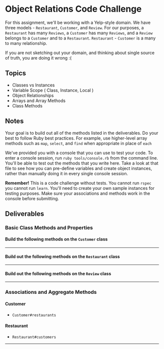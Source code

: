 # Object Relations Code Challenge

For this assignment, we'll be working with a Yelp-style domain. We have three models - `Restaurant`, `Customer`, and `Review`.
For our purposes, a `Restaurant` has many `Reviews`, a `Customer` has many `Reviews`, and a `Review` belongs to a `Customer` and to a `Restaurant`.
`Restaurant` - `Customer` is a many to many relationship.

If you are not sketching out your domain, and thinking about single source of truth,
you are doing it wrong :(

## Topics

- Classes vs Instances
- Variable Scope ( Class, Instance, Local )
- Object Relationships
- Arrays and Array Methods
- Class Methods

## Notes

Your goal is to build out all of the methods listed in the deliverables. Do your best to follow Ruby best practices. For example, use higher-level array methods such as `map`, `select`, and `find` when appropriate in place of `each`

We've provided you with a console that you can use to test your code. To enter a console session, run `ruby tools/console.rb` from the command line. You'll be able to test out the methods that you write here. Take a look at that file to see how you can pre-define variables and create object instances, rather than manually doing it in every single console session.

**Remember!** This is a code challenge without tests. You cannot run `rspec` you cannot run `learn`. You'll need to create your own sample instances for testing purposes. Make sure your associations and methods work in the console before submitting.

## Deliverables

### Basic Class Methods and Properties

#### Build the following methods on the `Customer` class

<!-- - `Customer.all`
  - should return **all** of the customer instances -->
<!-- - `Customer.find_by_name(name)`
  - given a string of a **full name**, returns the **first customer** whose full name matches -->
<!-- - `Customer.find_all_by_first_name(name)`
  - given a string of a first name, returns an **array** containing all customers with that first name -->
<!-- - `Customer.all_names`
  - should return an **array** of all of the customer full names -->

---

#### Build out the following methods on the `Restaurant` class

<!-- - `Restaurant.all`
  - returns an array of all restaurants -->
<!-- - `Restaurant.find_by_name(name)`
  - given a string of restaurant name, returns the first restaurant that matches -->

---

#### Build out the following methods on the `Review` class

<!-- - `Review.all`
  - returns all of the reviews -->
<!-- - `Review#customer`
  - returns the customer object for that given review
  - Once a review is created, I should not be able to change the author
- `Review#restaurant`
  - returns the restaurant object for that given review
  - Once a review is created, I should not be able to change the restaurant -->
<!-- - `Review#rating`
  - returns the star rating for a restaurant. This should be an integer from 1-5
- `Review#content`
  - returns the review content, as a string, for a particular review -->

---

### Associations and Aggregate Methods

#### Customer

<!-- - `Customer#add_review(restaurant, content, rating)`
  - given a **restaurant object**, some review content (as a string), and a star rating (as an integer), creates a new review and associates it with that customer and restaurant. -->
<!-- - `Customer#num_reviews`
  - Returns the total number of reviews that a customer has authored -->
- `Customer#restaurants`
  <!-- - Returns a **unique** array of all restaurants a customer has reviewed -->


#### Restaurant

- `Restaurant#customers`
  <!-- - Returns a **unique** list of all customers who have reviewed a particular restaurant. -->
<!-- - `Restaurant#reviews`
  - returns an array of all reviews for that restaurant -->
<!-- - `Restaurant#average_star_rating`
  - returns the average star rating for a restaurant based on its reviews -->
<!-- - `Restaurant#longest_review`
  - returns the longest review content for a given restaurant -->

---
